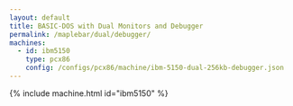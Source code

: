 ```yaml
---
layout: default
title: BASIC-DOS with Dual Monitors and Debugger
permalink: /maplebar/dual/debugger/
machines:
  - id: ibm5150
    type: pcx86
    config: /configs/pcx86/machine/ibm-5150-dual-256kb-debugger.json
---
```


{% include machine.html id="ibm5150" %}
